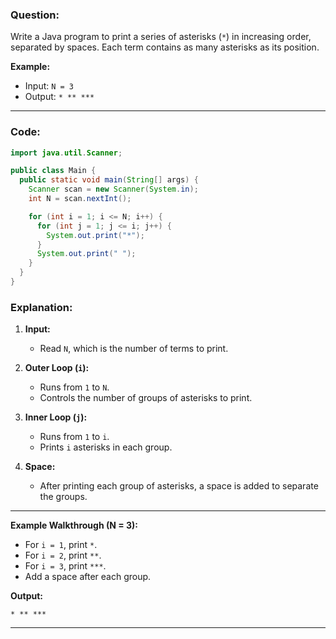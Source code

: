 
### Question:
Write a Java program to print a series of asterisks (`*`) in increasing order, separated by spaces. Each term contains as many asterisks as its position.  

**Example:**
- Input: `N = 3`  
- Output: `* ** ***`

---

### Code:
```java
import java.util.Scanner;

public class Main {
  public static void main(String[] args) {
    Scanner scan = new Scanner(System.in);
    int N = scan.nextInt();

    for (int i = 1; i <= N; i++) {
      for (int j = 1; j <= i; j++) {
        System.out.print("*");
      }
      System.out.print(" ");
    }
  }
}
```
### Explanation:

1. **Input:**  
   - Read `N`, which is the number of terms to print.

2. **Outer Loop (`i`):**  
   - Runs from `1` to `N`.  
   - Controls the number of groups of asterisks to print.

3. **Inner Loop (`j`):**  
   - Runs from `1` to `i`.  
   - Prints `i` asterisks in each group.

4. **Space:**  
   - After printing each group of asterisks, a space is added to separate the groups.

---

**Example Walkthrough (N = 3):**  
- For `i = 1`, print `*`.  
- For `i = 2`, print `**`.  
- For `i = 3`, print `***`.  
- Add a space after each group.  

**Output:**  
```
* ** ***
```
---


